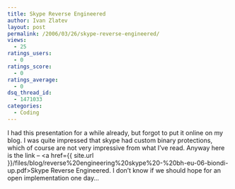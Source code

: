 ```yaml
---
title: Skype Reverse Engineered
author: Ivan Zlatev
layout: post
permalink: /2006/03/26/skype-reverse-engineered/
views:
  - 25
ratings_users:
  - 0
ratings_score:
  - 0
ratings_average:
  - 0
dsq_thread_id:
  - 1471033
categories:
  - Coding
---
```

I had this presentation for a while already, but forgot to put it online on my blog. I was quite impressed that skype had custom binary protections, which of course are not very impressive from what I&#8217;ve read. Anyway here is the link &#8211; <a href={{ site.url }}/files/blog/reverse%20engineering%20skype%20-%20bh-eu-06-biondi-up.pdf>Skype Reverse Engineered</a>. I don&#8217;t know if we should hope for an open implementation one day&#8230;